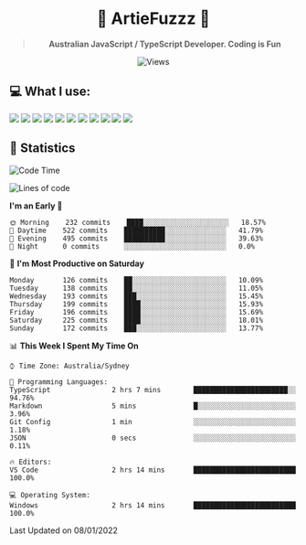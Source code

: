 <div align="center">
<h1>🔻 ArtieFuzzz 🔻</h1>
<!--- Kinda a mix between auguwu and TMUniversal's README.md pages --->
<!-- Have a good day after you read this :^) -->
  
<blockquote><strong>Australian JavaScript / TypeScript Developer. Coding is Fun</strong></blockquote>

![Views](https://komarev.com/ghpvc/?username=ArtieFuzzz&style=flat-square)

</div>

## 💻 What I use:

<div align="left">
<img src="https://img.shields.io/badge/node.js-%23339933.svg?&style=for-the-badge&logo=node.js&logoColor=white"/>
<img src="https://img.shields.io/badge/deno-%23000000.svg?&style=for-the-badge&logo=deno&logoColor=white"/>
<img src="https://img.shields.io/badge/docker-%232496ED.svg?&style=for-the-badge&logo=docker&logoColor=white"/>
<img src="https://img.shields.io/badge/typescript-%233178C6.svg?&style=for-the-badge&logo=typescript&logoColor=white"/>
<img src="https://img.shields.io/badge/powershell-%235391FE.svg?&style=for-the-badge&logo=powershell&logoColor=white"/>
<img src="https://img.shields.io/badge/Bash%20-3D3D3D.svg?&style=for-the-badge&logo=powershell&logoColor=white"/>
<img src="https://img.shields.io/badge/windows-%230078D6.svg?&style=for-the-badge&logo=windows&logoColor=white"/>
<img src="https://img.shields.io/badge/linux-%23FCC624.svg?&style=for-the-badge&logo=linux&logoColor=black" />
<img src="https://img.shields.io/badge/visual%20studio%20code-%23007ACC.svg?&style=for-the-badge&logo=visual%20studio%20code&logoColor=white" />
<img src="https://img.shields.io/badge/c%20sharp-%23239120.svg?&style=for-the-badge&logo=c%20sharp&logoColor=white" />
<img src="https://img.shields.io/badge/ubuntu-%23E95420.svg?&style=for-the-badge&logo=ubuntu&logoColor=white" />
</div>

## 🌟 Statistics
<!--START_SECTION:waka-->
![Code Time](http://img.shields.io/badge/Code%20Time-2%20hrs%2046%20mins-blue)

![Lines of code](https://img.shields.io/badge/From%20Hello%20World%20I%27ve%20Written-550%20Thousand%20lines%20of%20code-blue)

**I'm an Early 🐤** 

```text
🌞 Morning    232 commits    ████░░░░░░░░░░░░░░░░░░░░░   18.57% 
🌆 Daytime    522 commits    ██████████░░░░░░░░░░░░░░░   41.79% 
🌃 Evening    495 commits    ██████████░░░░░░░░░░░░░░░   39.63% 
🌙 Night      0 commits      ░░░░░░░░░░░░░░░░░░░░░░░░░   0.0%

```
📅 **I'm Most Productive on Saturday** 

```text
Monday       126 commits    ██░░░░░░░░░░░░░░░░░░░░░░░   10.09% 
Tuesday      138 commits    ██░░░░░░░░░░░░░░░░░░░░░░░   11.05% 
Wednesday    193 commits    ███░░░░░░░░░░░░░░░░░░░░░░   15.45% 
Thursday     199 commits    ████░░░░░░░░░░░░░░░░░░░░░   15.93% 
Friday       196 commits    ████░░░░░░░░░░░░░░░░░░░░░   15.69% 
Saturday     225 commits    ████░░░░░░░░░░░░░░░░░░░░░   18.01% 
Sunday       172 commits    ███░░░░░░░░░░░░░░░░░░░░░░   13.77%

```


📊 **This Week I Spent My Time On** 

```text
⌚︎ Time Zone: Australia/Sydney

💬 Programming Languages: 
TypeScript               2 hrs 7 mins        ███████████████████████░░   94.76% 
Markdown                 5 mins              █░░░░░░░░░░░░░░░░░░░░░░░░   3.96% 
Git Config               1 min               ░░░░░░░░░░░░░░░░░░░░░░░░░   1.18% 
JSON                     0 secs              ░░░░░░░░░░░░░░░░░░░░░░░░░   0.11%

🔥 Editors: 
VS Code                  2 hrs 14 mins       █████████████████████████   100.0%

💻 Operating System: 
Windows                  2 hrs 14 mins       █████████████████████████   100.0%

```


 Last Updated on 08/01/2022
<!--END_SECTION:waka-->
